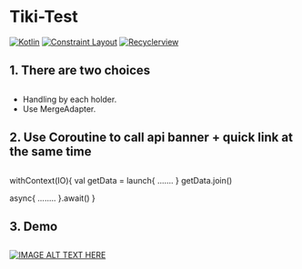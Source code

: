 # Tiki-Test
[![Kotlin](https://img.shields.io/badge/kotlin-1.3.72-brightgreen)](http://kotlinlang.org)
[![Constraint Layout](https://img.shields.io/badge/constraintlayout-2.0.0--beta6-green)](https://developer.android.com/training/constraint-layout)
[![Recyclerview](https://img.shields.io/badge/Recyclerview-1.2.0--alpha03-yellow)](https://developer.android.com/guide/topics/ui/layout/recyclerview)
## 1. There are two choices <h2>
  - Handling by each holder.
  - Use MergeAdapter.
## 2. Use Coroutine to call api banner + quick link at the same time <h2>
withContext(IO){
  val getData = launch{
  .......
  }
  getData.join()
  
  async{
  ........
  }.await()
}
## 3. Demo <h2>
[![IMAGE ALT TEXT HERE](https://img.youtube.com/vi/qgbeX20IOVQ/0.jpg)](https://www.youtube.com/watch?v=qgbeX20IOVQ)

